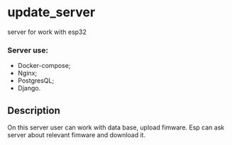# update_server
server for work with esp32
### Server use:
* Docker-compose;
* Nginx;
* PostgresQL;
* Django.
## Description
On this server user can work with data base, upload fimware.
Esp can ask server about relevant fimware and download it.
